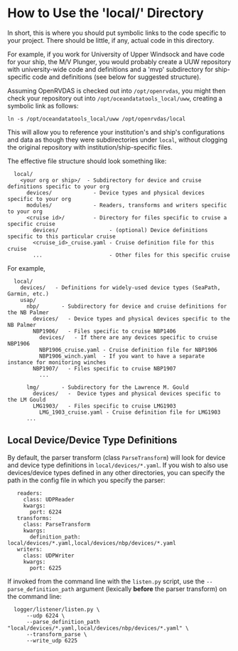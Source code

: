 # How to Use the 'local/' Directory

In short, this is where you should put symbolic links to the code specific
to your project. There should be little, if any, actual code in this directory.

For example, if you work for University of Upper Windsock and have code for
your ship, the M/V Plunger, you would probably create a UUW repository with
university-wide code and definitions and a 'mvp' subdirectory for ship-specific
code and definitions (see below for suggested structure).

Assuming OpenRVDAS is checked out into `/opt/openrvdas`, you might then check
your repository out into `/opt/oceandatatools_local/uww`, creating a symbolic
link as follows:
```
ln -s /opt/oceandatatools_local/uww /opt/openrvdas/local
```
This will allow you to reference your institution's and ship's configurations
and data as though they were subdirectories under `local`, without clogging
the original repository with institution/ship-specific files.

The effective file structure should look something like:
```
  local/
    <your org or ship>/  - Subdirectory for device and cruise definitions specific to your org
      devices/             - Device types and physical devices specific to your org
      modules/             - Readers, transforms and writers specific to your org
      <cruise id>/         - Directory for files specific to cruise a specific cruise
        devices/                - (optional) Device definitions specific to this particular cruise
        <cruise_id>_cruise.yaml - Cruise definition file for this cruise
        ...                     - Other files for this specific cruise
```
For example, 
```
  local/
    devices/   - Definitions for widely-used device types (SeaPath, Garmin, etc.)
    usap/
      nbp/       - Subdirectory for device and cruise definitions for the NB Palmer
        devices/   - Device types and physical devices specific to the NB Palmer
        NBP1906/   - Files specific to cruise NBP1406
          devices/   - If there are any devices specific to cruise NBP1906
          NBP1906_cruise.yaml - Cruise definition file for NBP1906
          NBP1906_winch.yaml  - If you want to have a separate instance for monitoring winches
        NBP1907/   - Files specific to cruise NBP1907
          ...
            
      lmg/       - Subdirectory for the Lawrence M. Gould
        devices/   -  Device types and physical devices specific to the LM Gould
        LMG1903/   - Files specific to cruise LMG1903
          LMG_1903_cruise.yaml - Cruise definition file for LMG1903
      ...

```

## Local Device/Device Type Definitions

By default, the parser transform (class ``ParseTransform``) will look
for device and device type definitions in ``local/devices/*.yaml``. If
you wish to also use devices/device types defined in any other
directories, you can specify the path in the config file in which you
specify the parser:
```
   readers:
     class: UDPReader
     kwargs:
       port: 6224
   transforms:
     class: ParseTransform
     kwargs:
       definition_path: local/devices/*.yaml,local/devices/nbp/devices/*.yaml
   writers:
     class: UDPWriter
     kwargs:
       port: 6225
```
If invoked from the command line with the ``listen.py`` script, use
the ``--parse_definition_path`` argument (lexically __before__ the
parser transform) on the command line:
```
  logger/listener/listen.py \
      --udp 6224 \
      --parse_definition_path "local/devices/*.yaml,local/devices/nbp/devices/*.yaml" \
      --transform_parse \
      --write_udp 6225
```
